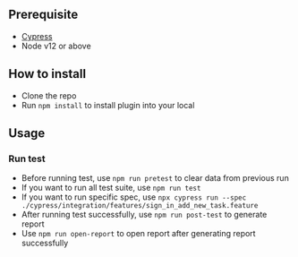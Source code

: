 ## Prerequisite

- [Cypress](https://www.toolsqa.com/cypress/what-is-cypress/)
- Node v12 or above

## How to install
- Clone the repo
- Run `npm install` to install plugin into your local

## Usage
### Run test
- Before running test, use `npm run pretest` to clear data from previous run
- If you want to run all test suite, use `npm run test` 
- If you want to run specific spec, use `npx cypress run --spec ./cypress/integration/features/sign_in_add_new_task.feature`
- After running test successfully, use `npm run post-test` to generate report
- Use `npm run open-report` to open report after generating report successfully